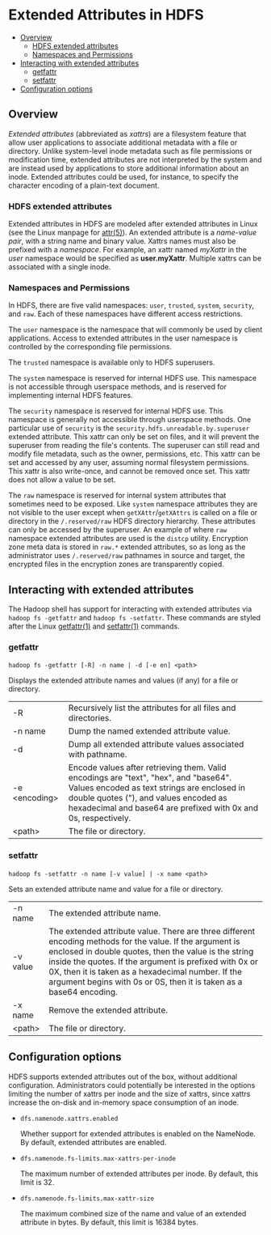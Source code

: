 <!---
  Licensed under the Apache License, Version 2.0 (the "License");
  you may not use this file except in compliance with the License.
  You may obtain a copy of the License at

   http://www.apache.org/licenses/LICENSE-2.0

  Unless required by applicable law or agreed to in writing, software
  distributed under the License is distributed on an "AS IS" BASIS,
  WITHOUT WARRANTIES OR CONDITIONS OF ANY KIND, either express or implied.
  See the License for the specific language governing permissions and
  limitations under the License. See accompanying LICENSE file.
-->

Extended Attributes in HDFS
===========================

* [Overview](#Overview)
    * [HDFS extended attributes](#HDFS_extended_attributes)
    * [Namespaces and Permissions](#Namespaces_and_Permissions)
* [Interacting with extended attributes](#Interacting_with_extended_attributes)
    * [getfattr](#getfattr)
    * [setfattr](#setfattr)
* [Configuration options](#Configuration_options)

Overview
--------

*Extended attributes* (abbreviated as *xattrs*) are a filesystem feature that allow user applications to associate additional metadata with a file or directory. Unlike system-level inode metadata such as file permissions or modification time, extended attributes are not interpreted by the system and are instead used by applications to store additional information about an inode. Extended attributes could be used, for instance, to specify the character encoding of a plain-text document.

### HDFS extended attributes

Extended attributes in HDFS are modeled after extended attributes in Linux (see the Linux manpage for [attr(5)](http://man7.org/linux/man-pages/man5/attr.5.html)). An extended attribute is a *name-value pair*, with a string name and binary value. Xattrs names must also be prefixed with a *namespace*. For example, an xattr named *myXattr* in the *user* namespace would be specified as **user.myXattr**. Multiple xattrs can be associated with a single inode.

### Namespaces and Permissions

In HDFS, there are five valid namespaces: `user`, `trusted`, `system`, `security`, and `raw`. Each of these namespaces have different access restrictions.

The `user` namespace is the namespace that will commonly be used by client applications. Access to extended attributes in the user namespace is controlled by the corresponding file permissions.

The `trusted` namespace is available only to HDFS superusers.

The `system` namespace is reserved for internal HDFS use. This namespace is not accessible through userspace methods, and is reserved for implementing internal HDFS features.

The `security` namespace is reserved for internal HDFS use. This namespace is generally not accessible through userspace methods. One particular use of `security` is the `security.hdfs.unreadable.by.superuser` extended attribute. This xattr can only be set on files, and it will prevent the superuser from reading the file's contents. The superuser can still read and modify file metadata, such as the owner, permissions, etc. This xattr can be set and accessed by any user, assuming normal filesystem permissions. This xattr is also write-once, and cannot be removed once set. This xattr does not allow a value to be set.

The `raw` namespace is reserved for internal system attributes that sometimes need to be exposed. Like `system` namespace attributes they are not visible to the user except when `getXAttr`/`getXAttrs` is called on a file or directory in the `/.reserved/raw` HDFS directory hierarchy. These attributes can only be accessed by the superuser. An example of where `raw` namespace extended attributes are used is the `distcp` utility. Encryption zone meta data is stored in `raw.*` extended attributes, so as long as the administrator uses `/.reserved/raw` pathnames in source and target, the encrypted files in the encryption zones are transparently copied.

Interacting with extended attributes
------------------------------------

The Hadoop shell has support for interacting with extended attributes via `hadoop fs -getfattr` and `hadoop fs -setfattr`. These commands are styled after the Linux [getfattr(1)](http://man7.org/linux/man-pages/man1/getfattr.1.html) and [setfattr(1)](http://man7.org/linux/man-pages/man1/setfattr.1.html) commands.

### getfattr

`hadoop fs -getfattr [-R] -n name | -d [-e en] <path`\>

Displays the extended attribute names and values (if any) for a file or directory.

| | |
|:---- |:---- |
| -R | Recursively list the attributes for all files and directories. |
| -n name | Dump the named extended attribute value. |
| -d | Dump all extended attribute values associated with pathname. |
| -e \<encoding\> | Encode values after retrieving them. Valid encodings are "text", "hex", and "base64". Values encoded as text strings are enclosed in double quotes ("), and values encoded as hexadecimal and base64 are prefixed with 0x and 0s, respectively. |
| \<path\> | The file or directory. |

### setfattr

`hadoop fs -setfattr -n name [-v value] | -x name <path`\>

Sets an extended attribute name and value for a file or directory.

| | |
|:---- |:---- |
| -n name | The extended attribute name. |
| -v value | The extended attribute value. There are three different encoding methods for the value. If the argument is enclosed in double quotes, then the value is the string inside the quotes. If the argument is prefixed with 0x or 0X, then it is taken as a hexadecimal number. If the argument begins with 0s or 0S, then it is taken as a base64 encoding. |
| -x name | Remove the extended attribute. |
| \<path\> | The file or directory. |

Configuration options
---------------------

HDFS supports extended attributes out of the box, without additional configuration. Administrators could potentially be interested in the options limiting the number of xattrs per inode and the size of xattrs, since xattrs increase the on-disk and in-memory space consumption of an inode.

*   `dfs.namenode.xattrs.enabled`

    Whether support for extended attributes is enabled on the NameNode. By default, extended attributes are enabled.

*   `dfs.namenode.fs-limits.max-xattrs-per-inode`

    The maximum number of extended attributes per inode. By default, this limit is 32.

*   `dfs.namenode.fs-limits.max-xattr-size`

    The maximum combined size of the name and value of an extended attribute in bytes. By default, this limit is 16384 bytes.


